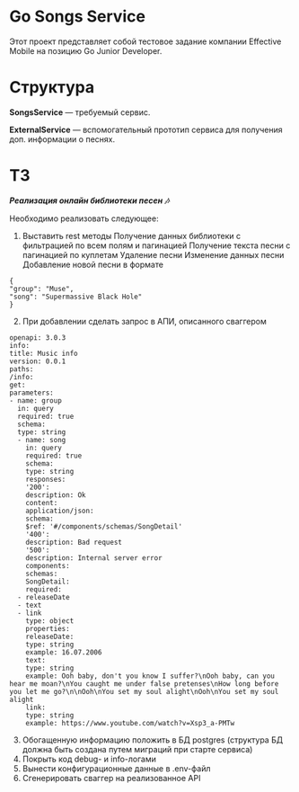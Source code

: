 # Go Songs Service

Этот проект представляет собой тестовое задание компании Effective Mobile на позицию Go Junior Developer.


# Структура

**SongsService** — требуемый сервис.

**ExternalService** — вспомогательный прототип сервиса для получения доп. информации о песнях.

# ТЗ

**_Реализация онлайн библиотеки песен 🎶_**

Необходимо реализовать следующее:

1. Выставить rest методы
   Получение данных библиотеки с фильтрацией по всем полям и пагинацией
   Получение текста песни с пагинацией по куплетам
   Удаление песни
   Изменение данных песни
   Добавление новой песни в формате

```
{
"group": "Muse",
"song": "Supermassive Black Hole"
}
```  
   

2. При добавлении сделать запрос в АПИ, описанного сваггером

```
openapi: 3.0.3
info:
title: Music info
version: 0.0.1
paths:
/info:
get:
parameters:
- name: group
  in: query
  required: true
  schema:
  type: string
  - name: song
    in: query
    required: true
    schema:
    type: string
    responses:
    '200':
    description: Ok
    content:
    application/json:
    schema:
    $ref: '#/components/schemas/SongDetail'
    '400':
    description: Bad request
    '500':
    description: Internal server error
    components:
    schemas:
    SongDetail:
    required:
  - releaseDate
  - text
  - link
    type: object
    properties:
    releaseDate:
    type: string
    example: 16.07.2006
    text:
    type: string
    example: Ooh baby, don't you know I suffer?\nOoh baby, can you hear me moan?\nYou caught me under false pretenses\nHow long before you let me go?\n\nOoh\nYou set my soul alight\nOoh\nYou set my soul alight
    link:
    type: string
    example: https://www.youtube.com/watch?v=Xsp3_a-PMTw
```


3. Обогащенную информацию положить в БД postgres (структура БД должна быть создана путем миграций при старте сервиса)
4. Покрыть код debug- и info-логами
5. Вынести конфигурационные данные в .env-файл
6. Сгенерировать сваггер на реализованное API